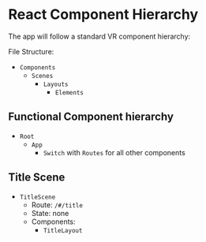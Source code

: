 # React Component Hierarchy

The app will follow a standard VR component hierarchy:

File Structure:
* `Components`
  + `Scenes`
    - `Layouts`
      - `Elements`

## Functional Component hierarchy

* `Root`
  + `App`
    - `Switch` with `Routes` for all other components

## Title Scene

* `TitleScene`
  + Route: `/#/title`
  + State: none
  + Components:
    - `TitleLayout`
